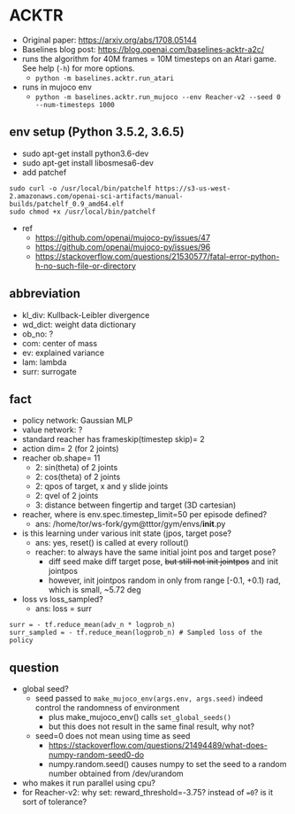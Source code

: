 # ACKTR

- Original paper: https://arxiv.org/abs/1708.05144
- Baselines blog post: https://blog.openai.com/baselines-acktr-a2c/
- runs the algorithm for 40M frames = 10M timesteps on an Atari game.
  See help (`-h`) for more options.
  * `python -m baselines.acktr.run_atari`
- runs in mujoco env
  * `python -m baselines.acktr.run_mujoco --env Reacher-v2 --seed 0 --num-timesteps 1000`

## env setup (Python 3.5.2, 3.6.5)
* sudo apt-get install python3.6-dev
* sudo apt-get install libosmesa6-dev
* add patchef
```
sudo curl -o /usr/local/bin/patchelf https://s3-us-west-2.amazonaws.com/openai-sci-artifacts/manual-builds/patchelf_0.9_amd64.elf
sudo chmod +x /usr/local/bin/patchelf
```
* ref
  * https://github.com/openai/mujoco-py/issues/47
  * https://github.com/openai/mujoco-py/issues/96
  * https://stackoverflow.com/questions/21530577/fatal-error-python-h-no-such-file-or-directory

## abbreviation
* kl_div: Kullback-Leibler divergence
* wd_dict: weight data dictionary
* ob_no: ?
* com: center of mass
* ev: explained variance
* lam: lambda
* surr: surrogate

## fact
* policy network: Gaussian MLP
* value network: ?
* standard reacher has frameskip(timestep skip)= 2
* action dim= 2 (for 2 joints)
* reacher ob.shape= 11
  * 2: sin(theta) of 2 joints
  * 2: cos(theta) of 2 joints
  * 2: qpos of target, x and y slide joints
  * 2: qvel of 2 joints
  * 3: distance between fingertip and target (3D cartesian)
* reacher, where is env.spec.timestep_limit=50 per episode defined?
  * ans: /home/tor/ws-fork/gym@tttor/gym/envs/__init__.py
* is this learning under various init state (jpos, target pose?
  * ans: yes, reset() is called at every rollout()
  * reacher: to always have the same initial joint pos and target pose?
    * diff seed make diff target pose,
      ~~but still not init jointpos~~ and init jointpos
    * however, init jointpos random in only from range [-0.1, +0.1) rad,
      which is small, ~5.72 deg
* loss vs loss_sampled?
  * ans: loss = surr
```
surr = - tf.reduce_mean(adv_n * logprob_n)
surr_sampled = - tf.reduce_mean(logprob_n) # Sampled loss of the policy
```

## question
* global seed?
  * seed passed to `make_mujoco_env(args.env, args.seed)`
    indeed control the randomness of environment
    * plus make_mujoco_env() calls `set_global_seeds()`
    * but this does not result in the same final result, why not?
  * seed=0 does not mean using time as seed
    * https://stackoverflow.com/questions/21494489/what-does-numpy-random-seed0-do
    * numpy.random.seed() causes numpy to set the seed to a random number obtained from /dev/urandom
* who makes it run parallel using cpu?
* for Reacher-v2:
  why set: reward_threshold=-3.75? instead of `=0`?
  is it sort of tolerance?



